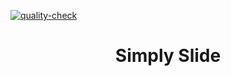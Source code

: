 [![quality-check](https://github.com/luigi055/slimply-slide/actions/workflows/quality-check.yaml/badge.svg)](https://github.com/luigi055/slimply-slide/actions/workflows/quality-check.yaml)

<h1 align="center">Simply Slide</h1>
